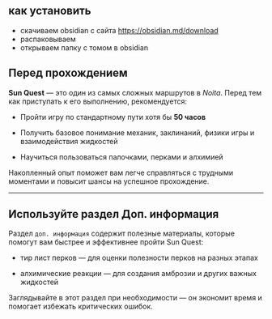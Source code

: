 ## как установить 
- скачиваем obsidian с сайта https://obsidian.md/download
- распаковываем
- открываем папку с томом в obsidian  

## Перед прохождением

**Sun Quest** — это один из самых сложных маршрутов в _Noita_. Перед тем как приступать к его выполнению, рекомендуется:

- Пройти игру по стандартному пути хотя бы **50 часов**
    
- Получить базовое понимание механик, заклинаний, физики игры и взаимодействия жидкостей
    
- Научиться пользоваться палочками, перками и алхимией
    

Накопленный опыт поможет вам легче справляться с трудными моментами и повысит шансы на успешное прохождение.

---

## Используйте раздел **Доп. информация**

Раздел `доп. информация` содержит полезные материалы, которые помогут вам быстрее и эффективнее пройти Sun Quest:

- тир лист перков — для оценки полезности перков на разных этапах
    
- алхимические реакции — для создания амброзии и других важных жидкостей
    

Заглядывайте в этот раздел при необходимости — он экономит время и помогает избежать критических ошибок.
